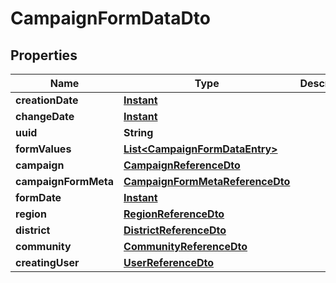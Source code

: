 # CampaignFormDataDto

## Properties
Name | Type | Description | Notes
------------ | ------------- | ------------- | -------------
**creationDate** | [**Instant**](OffsetDateTime.md) |  |  [optional]
**changeDate** | [**Instant**](OffsetDateTime.md) |  |  [optional]
**uuid** | **String** |  |  [optional]
**formValues** | [**List&lt;CampaignFormDataEntry&gt;**](CampaignFormDataEntry.md) |  |  [optional]
**campaign** | [**CampaignReferenceDto**](CampaignReferenceDto.md) |  |  [optional]
**campaignFormMeta** | [**CampaignFormMetaReferenceDto**](CampaignFormMetaReferenceDto.md) |  |  [optional]
**formDate** | [**Instant**](OffsetDateTime.md) |  |  [optional]
**region** | [**RegionReferenceDto**](RegionReferenceDto.md) |  |  [optional]
**district** | [**DistrictReferenceDto**](DistrictReferenceDto.md) |  |  [optional]
**community** | [**CommunityReferenceDto**](CommunityReferenceDto.md) |  |  [optional]
**creatingUser** | [**UserReferenceDto**](UserReferenceDto.md) |  |  [optional]
